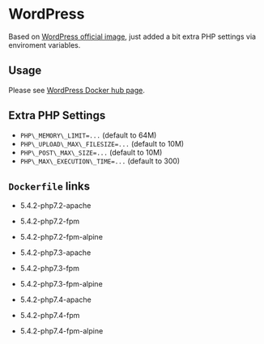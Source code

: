 # WordPress

Based on [WordPress official image](https://hub.docker.com/_/wordpress/), just added a bit extra PHP settings via enviroment variables.

## Usage

Please see [WordPress Docker hub page](https://hub.docker.com/_/wordpress/).

## Extra PHP Settings

* `PHP\_MEMORY\_LIMIT=...` (default to 64M)
* `PHP\_UPLOAD\_MAX\_FILESIZE=...` (default to 10M)
* `PHP\_POST\_MAX\_SIZE=...` (default to 10M)
* `PHP\_MAX\_EXECUTION\_TIME=...` (default to 300)

## `Dockerfile` links

* 5.4.2-php7.2-apache
* 5.4.2-php7.2-fpm
* 5.4.2-php7.2-fpm-alpine

* 5.4.2-php7.3-apache
* 5.4.2-php7.3-fpm
* 5.4.2-php7.3-fpm-alpine

* 5.4.2-php7.4-apache
* 5.4.2-php7.4-fpm
* 5.4.2-php7.4-fpm-alpine
